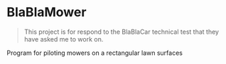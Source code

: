# BlaBlaMower

>This project is for respond to the BlaBlaCar technical test that they have asked me to work on.

Program for piloting mowers on a rectangular lawn surfaces
